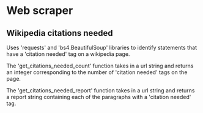 # Web scraper
## Wikipedia citations needed

Uses 'requests' and 'bs4.BeautifulSoup' libraries to identify statements that have a 'citation needed' tag on a wikipedia page.

The 'get_citations_needed_count' function
takes in a url string and returns an integer corresponding to the number of 'citation needed' tags on the page.

The 'get_citations_needed_report' function
takes in a url string and returns a report string containing each of the paragraphs with a 'citation needed' tag.
